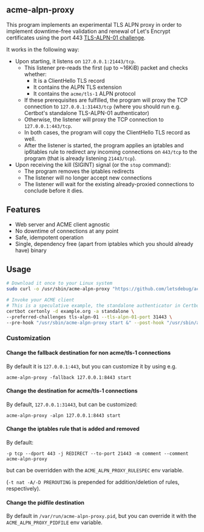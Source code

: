 ## acme-alpn-proxy

This program implements an experimental TLS ALPN proxy in order to implement downtime-free validation and renewal of Let's Encrypt certificates using the port 443 [TLS-ALPN-01 challenge](https://tools.ietf.org/html/draft-ietf-acme-tls-alpn-01).

It works in the following way:

- Upon starting, it listens on `127.0.0.1:21443/tcp`. 
  - This listener pre-reads the first (up to ~16KiB) packet and checks whether:
    - It is a ClientHello TLS record
    - It contains the ALPN TLS extension
    - It contains the `acme/tls-1` ALPN protocol
  - If these prerequisites are fulfilled, the program will proxy the TCP connection to `127.0.0.1:31443/tcp` (where you should run e.g. Certbot's standalone TLS-ALPN-01 authenticator)
  - Otherwise, the listener will proxy the TCP connection to `127.0.0.1:443/tcp`.
  - In both cases, the program will copy the ClientHello TLS record as well.
  - After the listener is started, the program applies an iptables and ip6tables rule to redirect any incoming connections on `443/tcp` to the program (that is already listening `21443/tcp`).
- Upon receiving the kill (SIGINT) signal (or the `stop` command):
  - The program removes the iptables redirects
  - The listener will no longer accept new connections
  - The listener will wait for the existing already-proxied connections to conclude before it dies.

## Features

- Web server and ACME client agnostic
- No downtime of connections at any point
- Safe, idempotent operation
- Single, dependency free (apart from iptables which you should already have) binary

## Usage

```bash
# Download it once to your Linux system
sudo curl -o /usr/sbin/acme-alpn-proxy "https://github.com/letsdebug/acme-alpn-proxy/releases/download/v.0.1.0/acme-alpn-proxy"

# Invoke your ACME client
# This is a speculative example, the standalone authenticator in Certbot does not yet support TLS-ALPN-01
certbot certonly -d example.org -a standalone \
--preferred-challenges tls-alpn-01 --tls-alpn-01-port 31443 \
--pre-hook "/usr/sbin/acme-alpn-proxy start &" --post-hook "/usr/sbin/acme-alpn-proxy stop &"
```

### Customization

#### Change the fallback destination for non acme/tls-1 connections
By default it is `127.0.0.1:443`, but you can customize it by using e.g.

    acme-alpn-proxy -fallback 127.0.0.1:8443 start

#### Change the destination for acme/tls-1 connections
By default, `127.0.0.1:31443`, but can be customized:

    acme-alpn-proxy -alpn 127.0.0.1:8443 start

#### Change the iptables rule that is added and removed

By default:

	-p tcp --dport 443 -j REDIRECT --to-port 21443 -m comment --comment acme-alpn-proxy

but can be overridden with the `ACME_ALPN_PROXY_RULESPEC` env variable.

(`-t nat -A/-D PREROUTING` is prepended for addition/deletion of rules, respectively).

#### Change the pidfile destination
By default in `/var/run/acme-alpn-proxy.pid`, but you can override it with the `ACME_ALPN_PROXY_PIDFILE` env variable.